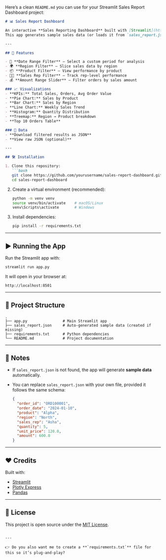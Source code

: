 Here’s a clean `README.md` you can use for your Streamlit Sales Report Dashboard project:

````markdown
# 📊 Sales Report Dashboard

An interactive **Sales Reporting Dashboard** built with [Streamlit](https://streamlit.io/) and [Plotly](https://plotly.com/python/).  
This app generates sample sales data (or loads it from `sales_report.json`) and provides **filters, KPIs, and visual insights** for exploring sales performance.

---

## 🚀 Features

- 📅 **Date Range Filter** – Select a custom period for analysis  
- 🌍 **Region Filter** – Slice sales data by region  
- 📦 **Product Filter** – View performance by product  
- 👩‍💼 **Sales Rep Filter** – Track rep-level performance  
- 💰 **Amount Range Slider** – Filter orders by sales amount  

### 📈 Visualizations
- **KPIs:** Total Sales, Orders, Avg Order Value  
- **Pie Chart:** Sales by Product  
- **Bar Chart:** Sales by Region  
- **Line Chart:** Weekly Sales Trend  
- **Histogram:** Quantity Distribution  
- **Treemap:** Region → Product breakdown  
- **Top 10 Orders Table**  

### 📂 Data
- **Download filtered results as JSON**  
- **View raw JSON (optional)**  

---

## 🛠️ Installation

1. Clone this repository:
   ```bash
   git clone https://github.com/yourusername/sales-report-dashboard.git
   cd sales-report-dashboard
````

2. Create a virtual environment (recommended):

   ```bash
   python -m venv venv
   source venv/bin/activate    # macOS/Linux
   venv\Scripts\activate       # Windows
   ```

3. Install dependencies:

   ```bash
   pip install -r requirements.txt
   ```

---

## ▶️ Running the App

Run the Streamlit app with:

```bash
streamlit run app.py
```

It will open in your browser at:

```
http://localhost:8501
```

---

## 📂 Project Structure

```
.
├── app.py                # Main Streamlit app
├── sales_report.json     # Auto-generated sample data (created if missing)
├── requirements.txt      # Python dependencies
└── README.md             # Project documentation
```

---

## 📑 Notes

* If `sales_report.json` is not found, the app will generate **sample data** automatically.
* You can replace `sales_report.json` with your own file, provided it follows the same schema:

  ```json
  {
    "order_id": "ORD100001",
    "order_date": "2024-01-10",
    "product": "Alpha",
    "region": "North",
    "sales_rep": "Asha",
    "quantity": 5,
    "unit_price": 120.0,
    "amount": 600.0
  }
  ```

---

## ❤️ Credits

Built with:

* [Streamlit](https://streamlit.io/)
* [Plotly Express](https://plotly.com/python/plotly-express/)
* [Pandas](https://pandas.pydata.org/)

---

## 📜 License

This project is open source under the [MIT License](LICENSE).

```

---

👉 Do you also want me to create a **`requirements.txt`** file for this so it’s plug-and-play?
```
